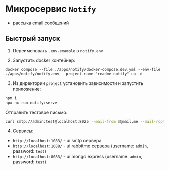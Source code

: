 # Микросервис `Notify`

- рассыка email сообщений

## Быстрый запуск

1. Переименовать `.env-example` в `notify.env`

2. Запустить docker контейнер:

`docker compose --file ./apps/notify/docker-compose.dev.yml --env-file ./apps/notify/notify.env --project-name "readme-notify" up -d`

3. Из директории `project` установить зависимости и запустить приложение:

```bash
npm i
npx nx run notify:serve
```

Отправить тестовое письмо:

```bash
curl smtp://admin:test@localhost:8025 --mail-from m@mail.me --mail-rcpt m@mail.local --upload-file ./README.md
```

4. Сервисы:

  - `http://localhost:1083/` - ui smtp сервера
  - `http://localhost:1088/` - ui rabbitmq сервера (username: `admin`, password: `test`)
  - `http://localhost:8083/` - ui mongo express (username: `admin`, password: `test`)
